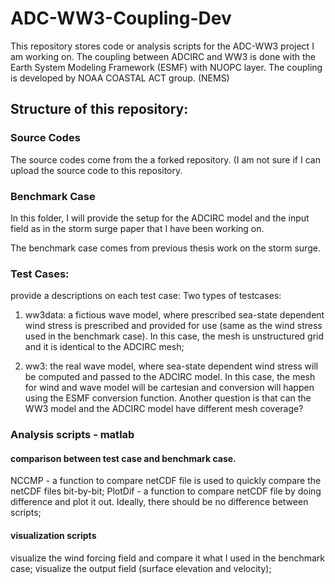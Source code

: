 # ADC-WW3-Coupling-Dev
This repository stores code or analysis scripts for the ADC-WW3 project I am working on.
The coupling between ADCIRC and WW3 is done with the Earth System Modeling Framework (ESMF) with NUOPC layer.
The coupling is developed by NOAA COASTAL ACT group. (NEMS)

## Structure of this repository:
### Source Codes 
The source codes come from the a forked repository. (I am not sure if I can upload the source code to this repository.

### Benchmark Case
In this folder, I will provide the setup for the ADCIRC model and the input field as in the storm surge paper that I have been working on.

The benchmark case comes from previous thesis work on the storm surge.
### Test Cases:
provide a descriptions on each test case:
Two types of testcases:
 1. ww3data: a fictious wave model, where prescribed sea-state dependent wind stress is prescribed and provided for use (same as the wind stress used in the benchmark case). In this case, the mesh is unstructured grid and it is identical to the ADCIRC mesh;
 
 2. ww3: the real wave model, where sea-state dependent wind stress will be computed and passed to the ADCIRC model. In this case, the mesh for wind and wave model will be cartesian and conversion will happen using the ESMF conversion function. Another question is that can the WW3 model and the ADCIRC model have different mesh coverage?
 

### Analysis scripts - matlab
#### comparison between test case and benchmark case.
NCCMP - a function to compare netCDF file is used to quickly compare the netCDF files bit-by-bit;
PlotDif - a function to compare netCDF file by doing difference and plot it out. 
Ideally, there should be no difference between scripts;

#### visualization scripts
visualize the wind forcing field and compare it what I used in the benchmark case;
visualize the output field (surface elevation and velocity); 



 
 


